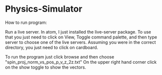 # Physics-Simulator
How to run program:

Run a live server. In atom, I just installed the live-server package. To use that you just need to click on View, Toggle 
command palette, and then type server to choose one of the live servers. Assuming you were in the correct directory,
you just need to click on cardboard.

To run the program just click browse and then choose "spin_proj_norm_vs_pos_p_v_z_2z.txt" On the upper right hand corner 
click on the show toggle to show the vectors.

